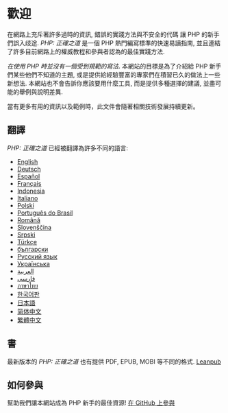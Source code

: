 # 歡迎

在網路上充斥著許多過時的資訊, 錯誤的實踐方法與不安全的代碼 讓 PHP 的新手們誤入歧途. _PHP: 正確之道_ 是一個 PHP 熱門編寫標準的快速易讀指南, 並且連結了許多目前網路上的權威教程和參與者認為的最佳實踐方法.

_在使用 PHP 時並沒有一個受到規範的寫法_. 本網站的目標是為了介紹給 PHP 新手們某些他們不知道的主題, 或是提供給經驗豐富的專家們在積習已久的做法上一些新想法. 本網站也不會告訴你應該要用什麼工具, 而是提供多種選擇的建議, 並盡可能的舉例與說明差異.

當有更多有用的資訊以及範例時，此文件會隨著相關技術發展持續更新。

## 翻譯

_PHP: 正確之道_ 已經被翻譯為許多不同的語言:

* [English](http://www.phptherightway.com)
* [Deutsch](http://rwetzlmayr.github.io/php-the-right-way)
* [Español](http://phpdevenezuela.github.io/php-the-right-way)
* [Français](http://eilgin.github.io/php-the-right-way/)
* [Indonesia](http://id.phptherightway.com)
* [Italiano](http://it.phptherightway.com)
* [Polski](http://pl.phptherightway.com)
* [Português do Brasil](http://br.phptherightway.com)
* [Română](https://bgui.github.io/php-the-right-way/)
* [Slovenščina](http://sl.phptherightway.com)
* [Srpski](http://phpsrbija.github.io/php-the-right-way/)
* [Türkçe](http://hkulekci.github.io/php-the-right-way/)
* [български](http://bg.phptherightway.com)
* [Русский язык](http://getjump.github.io/ru-php-the-right-way)
* [Українська](http://iflista.github.com/php-the-right-way)
* [العربية](https://adaroobi.github.io/php-the-right-way/)
* [فارسى](http://novid.github.io/php-the-right-way/)
* [ภาษาไทย](https://apzentral.github.io/php-the-right-way/)
* [한국어판](http://modernpug.github.io/php-the-right-way)
* [日本語](http://ja.phptherightway.com)
* [简体中文](http://laravel-china.github.io/php-the-right-way/)
* [繁體中文](http://laravel-taiwan.github.io/php-the-right-way)

## 書

最新版本的 _PHP: 正確之道_ 也有提供 PDF, EPUB, MOBI 等不同的格式. [Leanpub][1]

## 如何參與

幫助我們讓本網站成為 PHP 新手的最佳資源! [在 GitHub 上參與][2]

[1]: https://leanpub.com/phptherightway
[2]: https://github.com/codeguy/php-the-right-way/tree/gh-pages
